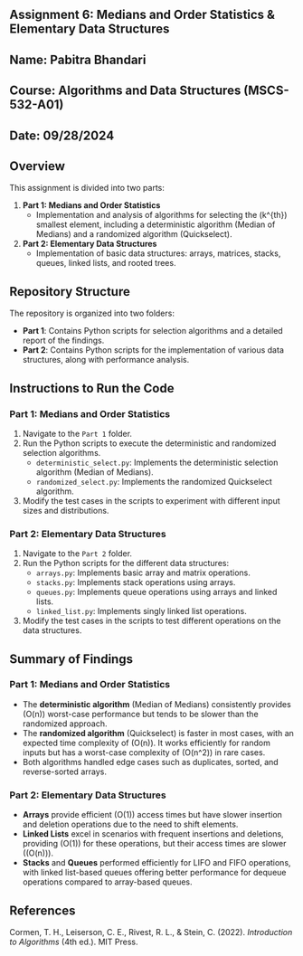 ## Assignment 6: Medians and Order Statistics & Elementary Data Structures
## Name: Pabitra Bhandari
## Course: Algorithms and Data Structures (MSCS-532-A01)
## Date: 09/28/2024

## Overview
This assignment is divided into two parts:
1. **Part 1: Medians and Order Statistics**
   - Implementation and analysis of algorithms for selecting the \(k^{th}\) smallest element, including a deterministic algorithm (Median of Medians) and a randomized algorithm (Quickselect).
2. **Part 2: Elementary Data Structures**
   - Implementation of basic data structures: arrays, matrices, stacks, queues, linked lists, and rooted trees.

## Repository Structure
The repository is organized into two folders:
- **Part 1**: Contains Python scripts for selection algorithms and a detailed report of the findings.
- **Part 2**: Contains Python scripts for the implementation of various data structures, along with performance analysis.

## Instructions to Run the Code
### Part 1: Medians and Order Statistics
1. Navigate to the `Part 1` folder.
2. Run the Python scripts to execute the deterministic and randomized selection algorithms.
   - `deterministic_select.py`: Implements the deterministic selection algorithm (Median of Medians).
   - `randomized_select.py`: Implements the randomized Quickselect algorithm.
3. Modify the test cases in the scripts to experiment with different input sizes and distributions.

### Part 2: Elementary Data Structures
1. Navigate to the `Part 2` folder.
2. Run the Python scripts for the different data structures:
   - `arrays.py`: Implements basic array and matrix operations.
   - `stacks.py`: Implements stack operations using arrays.
   - `queues.py`: Implements queue operations using arrays and linked lists.
   - `linked_list.py`: Implements singly linked list operations.
3. Modify the test cases in the scripts to test different operations on the data structures.

## Summary of Findings

### Part 1: Medians and Order Statistics
- The **deterministic algorithm** (Median of Medians) consistently provides \(O(n)\) worst-case performance but tends to be slower than the randomized approach.
- The **randomized algorithm** (Quickselect) is faster in most cases, with an expected time complexity of \(O(n)\). It works efficiently for random inputs but has a worst-case complexity of \(O(n^2)\) in rare cases.
- Both algorithms handled edge cases such as duplicates, sorted, and reverse-sorted arrays.

### Part 2: Elementary Data Structures
- **Arrays** provide efficient \(O(1)\) access times but have slower insertion and deletion operations due to the need to shift elements.
- **Linked Lists** excel in scenarios with frequent insertions and deletions, providing \(O(1)\) for these operations, but their access times are slower (\(O(n)\)).
- **Stacks** and **Queues** performed efficiently for LIFO and FIFO operations, with linked list-based queues offering better performance for dequeue operations compared to array-based queues.

## References
Cormen, T. H., Leiserson, C. E., Rivest, R. L., & Stein, C. (2022). *Introduction to Algorithms* (4th ed.). MIT Press.

